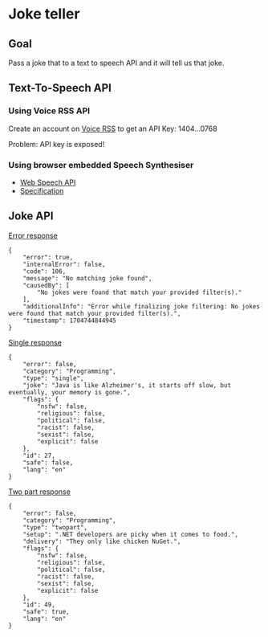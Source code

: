 # Joke teller

## Goal

Pass a joke that to a text to speech API and it will tell us that joke.

## Text-To-Speech API

### Using Voice RSS API

Create an account on [Voice RSS](https://www.voicerss.org/api/)
to get an API Key: 1404...0768

Problem: API key is exposed!

### Using browser embedded Speech Synthesiser

* [Web Speech API](https://developer.mozilla.org/en-US/docs/Web/API/Web_Speech_API)
* [Specification](https://wicg.github.io/speech-api/#tts-section)


## Joke API

[Error response](https://v2.jokeapi.dev/joke/Programming?lang=fr&blacklistFlags=nsfw,religious,political,racist,sexist,explicit&type=single)
```
{
    "error": true,
    "internalError": false,
    "code": 106,
    "message": "No matching joke found",
    "causedBy": [
        "No jokes were found that match your provided filter(s)."
    ],
    "additionalInfo": "Error while finalizing joke filtering: No jokes were found that match your provided filter(s).",
    "timestamp": 1704744844945
}
```
[Single response](https://v2.jokeapi.dev/joke/Programming?blacklistFlags=nsfw,religious,political,racist,sexist,explicit&type=single)
```
{
    "error": false,
    "category": "Programming",
    "type": "single",
    "joke": "Java is like Alzheimer's, it starts off slow, but eventually, your memory is gone.",
    "flags": {
        "nsfw": false,
        "religious": false,
        "political": false,
        "racist": false,
        "sexist": false,
        "explicit": false
    },
    "id": 27,
    "safe": false,
    "lang": "en"
}
```

[Two part response](https://v2.jokeapi.dev/joke/Programming?blacklistFlags=nsfw,religious,political,racist,sexist,explicit)
```
{
    "error": false,
    "category": "Programming",
    "type": "twopart",
    "setup": ".NET developers are picky when it comes to food.",
    "delivery": "They only like chicken NuGet.",
    "flags": {
        "nsfw": false,
        "religious": false,
        "political": false,
        "racist": false,
        "sexist": false,
        "explicit": false
    },
    "id": 49,
    "safe": true,
    "lang": "en"
}
```